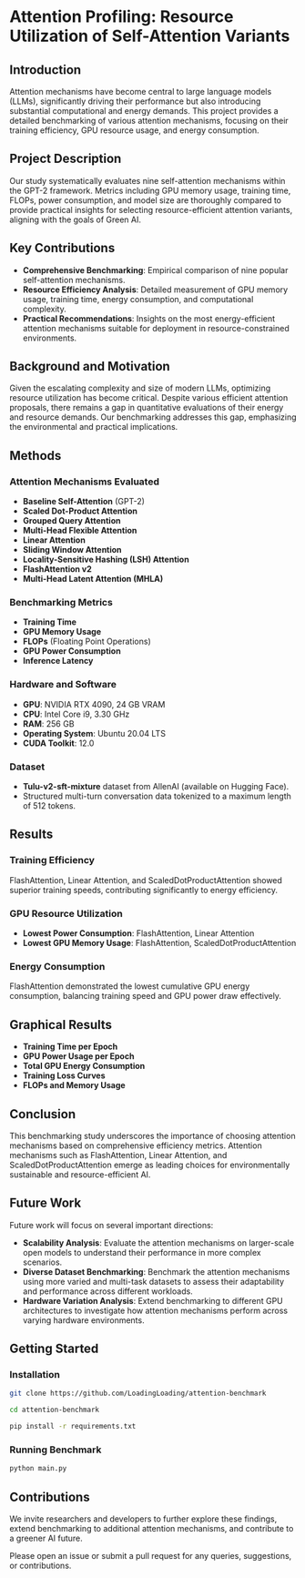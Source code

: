 # Attention Profiling: Resource Utilization of Self-Attention Variants

## Introduction

Attention mechanisms have become central to large language models (LLMs), significantly driving their performance but also introducing substantial computational and energy demands. This project provides a detailed benchmarking of various attention mechanisms, focusing on their training efficiency, GPU resource usage, and energy consumption.

## Project Description

Our study systematically evaluates nine self-attention mechanisms within the GPT-2 framework. Metrics including GPU memory usage, training time, FLOPs, power consumption, and model size are thoroughly compared to provide practical insights for selecting resource-efficient attention variants, aligning with the goals of Green AI.

## Key Contributions

- **Comprehensive Benchmarking**: Empirical comparison of nine popular self-attention mechanisms.
- **Resource Efficiency Analysis**: Detailed measurement of GPU memory usage, training time, energy consumption, and computational complexity.
- **Practical Recommendations**: Insights on the most energy-efficient attention mechanisms suitable for deployment in resource-constrained environments.
    

## Background and Motivation

Given the escalating complexity and size of modern LLMs, optimizing resource utilization has become critical. Despite various efficient attention proposals, there remains a gap in quantitative evaluations of their energy and resource demands. Our benchmarking addresses this gap, emphasizing the environmental and practical implications.

## Methods

### Attention Mechanisms Evaluated

- **Baseline Self-Attention** (GPT-2)   
- **Scaled Dot-Product Attention**
- **Grouped Query Attention**
- **Multi-Head Flexible Attention**
- **Linear Attention**
- **Sliding Window Attention**
- **Locality-Sensitive Hashing (LSH) Attention**
- **FlashAttention v2**
- **Multi-Head Latent Attention (MHLA)**

### Benchmarking Metrics

- **Training Time**
- **GPU Memory Usage**
- **FLOPs** (Floating Point Operations)
- **GPU Power Consumption**
- **Inference Latency**

### Hardware and Software

- **GPU**: NVIDIA RTX 4090, 24 GB VRAM    
- **CPU**: Intel Core i9, 3.30 GHz
- **RAM**: 256 GB
- **Operating System**: Ubuntu 20.04 LTS
- **CUDA Toolkit**: 12.0
    
### Dataset

- **Tulu-v2-sft-mixture** dataset from AllenAI (available on Hugging Face). 
- Structured multi-turn conversation data tokenized to a maximum length of 512 tokens.
    

## Results

### Training Efficiency

FlashAttention, Linear Attention, and ScaledDotProductAttention showed superior training speeds, contributing significantly to energy efficiency.

### GPU Resource Utilization

- **Lowest Power Consumption**: FlashAttention, Linear Attention
- **Lowest GPU Memory Usage**: FlashAttention, ScaledDotProductAttention
    

### Energy Consumption

FlashAttention demonstrated the lowest cumulative GPU energy consumption, balancing training speed and GPU power draw effectively.

## Graphical Results
- **Training Time per Epoch**
- **GPU Power Usage per Epoch**
- **Total GPU Energy Consumption**
- **Training Loss Curves**
- **FLOPs and Memory Usage**
  
## Conclusion

This benchmarking study underscores the importance of choosing attention mechanisms based on comprehensive efficiency metrics. Attention mechanisms such as FlashAttention, Linear Attention, and ScaledDotProductAttention emerge as leading choices for environmentally sustainable and resource-efficient AI.

## Future Work

Future work will focus on several important directions:

- **Scalability Analysis**: Evaluate the attention mechanisms on larger-scale open models to understand their performance in more complex scenarios.
- **Diverse Dataset Benchmarking**: Benchmark the attention mechanisms using more varied and multi-task datasets to assess their adaptability and performance across different workloads.
- **Hardware Variation Analysis**: Extend benchmarking to different GPU architectures to investigate how attention mechanisms perform across varying hardware environments.

## Getting Started

### Installation

```bash
git clone https://github.com/LoadingLoading/attention-benchmark

cd attention-benchmark

pip install -r requirements.txt
```

### Running Benchmark

```bash
python main.py
```

## Contributions

We invite researchers and developers to further explore these findings, extend benchmarking to additional attention mechanisms, and contribute to a greener AI future.

Please open an issue or submit a pull request for any queries, suggestions, or contributions.


